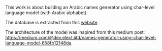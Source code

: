 This work is about building an Arabic names generator using char-level language model (with Arabic alphabet).

The database is extracted from this [website](https://www.supermama.me/%D8%A3%D8%B3%D9%85%D8%A7%D8%A1-%D8%A7%D9%84%D9%85%D9%88%D8%A7%D9%84%D9%8A%D8%AF-%D8%A3%D8%B3%D9%85%D8%A7%D8%A1-%D8%A3%D9%88%D9%84%D8%A7%D8%AF-%D9%88%D8%A8%D9%86%D8%A7%D8%AA-%D8%AC%D8%AF%D9%8A%D8%AF%D8%A9-%D9%88%D9%85%D8%B9%D8%A7%D9%86%D9%8A%D9%87%D8%A7).

The architecture of the model was inspired from this medium post: https://medium.com/@dev.elect.iitd/names-generator-using-char-level-language-model-658fb12148da. 
